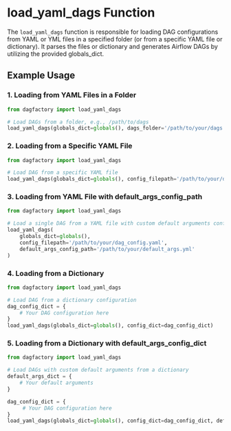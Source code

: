 # load_yaml_dags Function

The `load_yaml_dags` function is responsible for loading DAG configurations from YAML or YML files in a specified folder (or from a specific YAML file or dictionary). It parses the files or dictionary and generates Airflow DAGs by utilizing the provided globals_dict.

## Example Usage

### 1. Loading from YAML Files in a Folder

```python
from dagfactory import load_yaml_dags

# Load DAGs from a folder, e.g., /path/to/dags
load_yaml_dags(globals_dict=globals(), dags_folder='/path/to/your/dags')
```

### 2. Loading from a Specific YAML File

```python
from dagfactory import load_yaml_dags

# Load DAG from a specific YAML file
load_yaml_dags(globals_dict=globals(), config_filepath='/path/to/your/dag_config.yaml')

```

### 3. Loading from YAML File with default_args_config_path

```python
from dagfactory import load_yaml_dags

# Load a single DAG from a YAML file with custom default arguments config path
load_yaml_dags(
    globals_dict=globals(),
    config_filepath='/path/to/your/dag_config.yaml',
    default_args_config_path='/path/to/your/default_args.yml'
)
```

### 4. Loading from a Dictionary

```python
from dagfactory import load_yaml_dags

# Load DAG from a dictionary configuration
dag_config_dict = {
    # Your DAG configuration here
}
load_yaml_dags(globals_dict=globals(), config_dict=dag_config_dict)
```

### 5. Loading from a Dictionary with default_args_config_dict

```python
from dagfactory import load_yaml_dags

# Load DAGs with custom default arguments from a dictionary
default_args_dict = {
    # Your default arguments
}

dag_config_dict = {
     # Your DAG configuration here
}
load_yaml_dags(globals_dict=globals(), config_dict=dag_config_dict, default_args_config_dict=default_args_dict)
```

